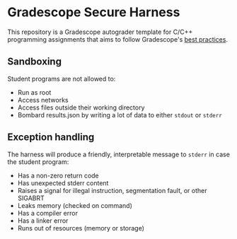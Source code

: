 # Gradescope Secure Harness

This repository is a Gradescope autograder template for C/C++ programming
assignments that aims to follow Gradescope's [best practices](https://gradescope-autograders.readthedocs.io/en/latest/best_practices/). 

## Sandboxing

Student programs are not allowed to:

- Run as root
- Access networks
- Access files outside their working directory
- Bombard results.json by writing a lot of data to either `stdout` or `stderr`

## Exception handling

The harness will produce a friendly, interpretable message to `stderr` in case
the student program:

- Has a non-zero return code
- Has unexpected stderr content
- Raises a signal for illegal instruction, segmentation fault, or other SIGABRT
- Leaks memory (checked on command)
- Has a compiler error
- Has a linker error
- Runs out of resources (memory or storage)
